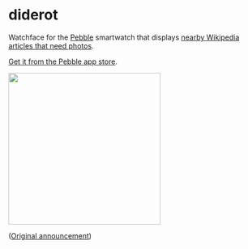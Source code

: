 # diderot
Watchface for the [Pebble](https://www.pebble.com/) smartwatch that displays [nearby Wikipedia articles that need photos](https://github.com/Abbe98/articles-by-lat-lon-without-images-service).

[Get it from the Pebble app store](https://apps.getpebble.com/en_US/application/57dc94602a6ea665510000f0).

<img src="http://ragesoss.com/blog/wp-content/uploads/2016/11/Photo-Nov-05-2-52-49-PM-e1478383027270-768x768.jpg" width="300"/>

([Original announcement](http://ragesoss.com/blog/2016/11/05/diderot-a-pebble-watchface-for-finding-nearby-unillustrated-wikipedia-articles/))
